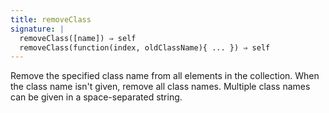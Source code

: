 ```yaml
---
title: removeClass
signature: |
  removeClass([name]) ⇒ self
  removeClass(function(index, oldClassName){ ... }) ⇒ self
---
```


Remove the specified class name from all elements in the collection. When the
class name isn't given, remove all class names. Multiple class names can be given in a space-separated string.

